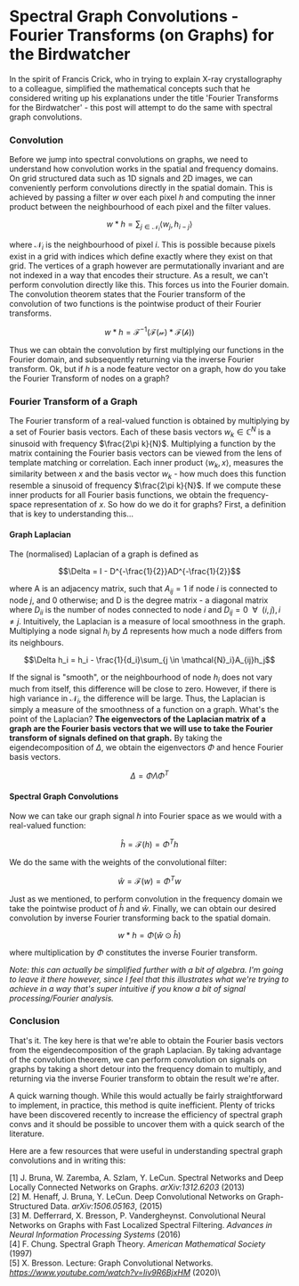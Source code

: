 # Spectral Graph Convolutions -  Fourier Transforms (on Graphs) for the Birdwatcher

In the spirit of Francis Crick, who in trying to explain X-ray crystallography to a colleague, simplified the mathematical concepts such that he considered writing up his explanations under the title 'Fourier Transforms for the Birdwatcher' - this post will attempt to do the same with spectral graph convolutions.

### Convolution

Before we jump into spectral convolutions on graphs, we need to understand how convolution works in the spatial and frequency domains. On grid structured data such as 1D signals and 2D images, we can conveniently perform convolutions directly in the spatial domain. This is achieved by passing a filter $w$ over each pixel $h$ and computing the inner product between the neighbourhood of each pixel and the filter values.

$$w * h = \sum_{j \in \mathcal{N}_{i}} \langle w_{j}, h_{i-j}\rangle $$

where $\mathcal{N}_{i}$ is the neighbourhood of pixel $i$. This is possible because pixels exist in a grid with indices which define exactly where they exist on that grid. The vertices of a graph however are permutationally invariant and are not indexed in a way that encodes their structure. As a result, we can't perform convolution directly like this. This forces us into the Fourier domain. The convolution theorem states that the Fourier transform of the convolution of two functions is the pointwise product of their Fourier transforms.

$$w * h = \mathcal{F}^{-1}(\mathcal{F(w)*\mathcal{F}(h)})$$

Thus we can obtain the convolution by first multiplying our functions in the Fourier domain, and subsequently returning via the inverse Fourier transform. Ok, but if $h$ is a node feature vector on a graph, how do you take the Fourier Transform of nodes on a graph?

### Fourier Transform of a Graph

The Fourier transform of a real-valued function is obtained by multiplying by a set of Fourier basis vectors. Each of these basis vectors $w_k \in \mathbb{C}^N$ is a sinusoid with frequency $\frac{2\pi k}{N}$. Multiplying a function by the matrix containing the Fourier basis vectors can be viewed from the lens of template matching or correlation. Each inner product $\langle w_{k}, x\rangle$, measures the similarity between $x$ and the basis vector $w_k$ - how much does this function resemble a sinusoid of frequency $\frac{2\pi k}{N}$. If we compute these inner products for all Fourier basis functions, we obtain the frequency-space representation of $x$. So how do we do it for graphs? First, a definition that is key to understanding this...

#### Graph Laplacian

The (normalised) Laplacian of a graph is defined as 

$$\Delta = I - D^{-\frac{1}{2}}AD^{-\frac{1}{2}}$$

where A is an adjacency matrix, such that $A_{ij} = 1$ if node $i$ is connected to node $j$, and 0 otherwise; and D is the degree matrix - a diagonal matrix where $D_{ii}$ is the number of nodes connected to node $i$ and $D_{ij} = 0 \:\: \forall \:\: (i, j), i \neq j$. Intuitively, the Laplacian is a measure of local smoothness in the graph. Multiplying a node signal $h_i$ by $\Delta$ represents how much a node differs from its neighbours. 

$$\Delta h_i = h_i - \frac{1}{d_i}\sum_{j \in \mathcal{N}_i}A_{ij}h_j$$

If the signal is "smooth", or the neighbourhood of node $h_i$ does not vary much from itself, this difference will be close to zero. However, if there is high variance in $\mathcal{N}_i$, the difference will be large. Thus, the Laplacian is simply a measure of the smoothness of a function on a graph. What's the point of the Laplacian? **The eigenvectors of the Laplacian matrix of a graph are the Fourier basis vectors that we will use to take the Fourier transform of signals defined on that graph.** By taking the eigendecomposition of $\Delta$, we obtain the eigenvectors $\Phi$ and hence Fourier basis vectors.

$$\Delta = \Phi \Lambda \Phi^T$$

#### Spectral Graph Convolutions

Now we can take our graph signal $h$ into Fourier space as we would with a real-valued function:

$$\hat{h} = \mathcal{F}(h) = \Phi^Th$$

We do the same with the weights of the convolutional filter:

$$\hat{w} = \mathcal{F}(w) = \Phi^Tw$$

Just as we mentioned, to perform convolution in the frequency domain we take the pointwise product of $\hat{h}$ and $\hat{w}$. Finally, we can obtain our desired convolution by inverse Fourier transforming back to the spatial domain.

$$w * h = \Phi(\hat{w} \odot \hat{h})$$

where multiplication by $\Phi$ constitutes the inverse Fourier transform. 

*Note: this can actually be simplified further with a bit of algebra. I'm going to leave it there however, since I feel that this illustrates what we're trying to achieve in a way that's super intuitive if you know a bit of signal processing/Fourier analysis.*

### Conclusion

That's it. The key here is that we're able to obtain the Fourier basis vectors from the eigendecomposition of the graph Laplacian. By taking advantage of the convolution theorem, we can perform convolution on signals on graphs by taking a short detour into the frequency domain to multiply, and returning via the inverse Fourier transform to obtain the result we're after.

A quick warning though. While this would actually be fairly straightforward to implement, in practice, this method is quite inefficient. Plenty of tricks have been discovered recently to increase the efficiency of spectral graph convs and it should be possible to uncover them with a quick search of the literature.

Here are a few resources that were useful in understanding spectral graph convolutions and in writing this:

[1] J. Bruna, W. Zaremba, A. Szlam, Y. LeCun. Spectral Networks and Deep Locally Connected Networks on Graphs. *arXiv:1312.6203* (2013)\
[2] M. Henaff, J. Bruna, Y. LeCun. Deep Convolutional Networks on Graph-Structured Data. *arXiv:1506.05163*, (2015)\
[3] M. Defferrard, X. Bresson, P. Vandergheynst. Convolutional Neural Networks on Graphs with Fast Localized Spectral Filtering. *Advances in Neural Information Processing Systems* (2016)\
[4] F. Chung. Spectral Graph Theory. *American Mathematical Society* (1997)\
[5] X. Bresson. Lecture: Graph Convolutional Networks. *https://www.youtube.com/watch?v=Iiv9R6BjxHM* (2020)\
